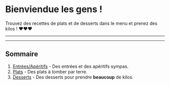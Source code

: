 # Bienviendue les gens !

Trouvez des recettes de plats et de desserts dans le menu et prenez des kilos ! ❤❤❤

___
___

## Sommaire

1. [Entrées/Apéritifs](/entrees/) - Des entrées et des apéritifs sympas.
2. [Plats](/plats/plats/) - Des plats à tomber par terre.
3. [Desserts](/desserts/) - Des desserts pour prendre **beaucoup** de kilos.
